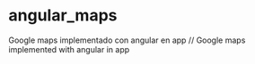 # angular_maps
Google maps implementado con angular en app  //  Google maps implemented with angular in app
